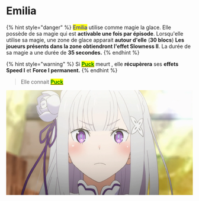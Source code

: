 # Emilia



{% hint style="danger" %}
<mark style="color:blue;">Emilia</mark> utilise comme magie la glace. Elle possède de sa magie qui est **activable une fois par épisode**. Lorsqu'elle utilise sa magie, une zone de glace apparait **autour d'elle** (**30 blocs**) **Les joueurs présents dans la zone obtiendront l'effet Slowness II**. La durée de sa magie a une durée de **35 secondes.**
{% endhint %}

{% hint style="warning" %}
Si [<mark style="color:green;">**Puck**</mark>](puck.md) meurt , elle **récupèrera** ses **effets Speed I** et **Force I permanent.**
{% endhint %}

> Elle connait [<mark style="color:green;">**Puck**</mark>](puck.md)

![](../../../.gitbook/assets/image.png)
